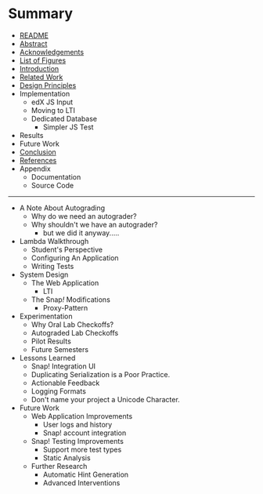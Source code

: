 # Summary

* [README](README.md)
* [Abstract](contents/abstract.md)
* [Acknowledgements](contents/acknowledgements.md)
* [List of Figures](contents/figures.md)
* [Introduction](contents/introduction.md)
* [Related Work](contents/related-work.md)
* [Design Principles](contents/design.md)
* Implementation
	* edX JS Input
	* Moving to LTI
	* Dedicated Database
		* Simpler JS Test
* Results
* Future Work
* [Conclusion](contents/conclusion.md)
* [References](contents/references.md)
* Appendix
	* Documentation
	* Source Code

----

* A Note About Autograding
	* Why do we need an autograder?
	* Why shouldn't we have an autograder?
		* but we did it anyway.....
* Lambda Walkthrough
	* Student's Perspective
	* Configuring An Application
	* Writing Tests
* System Design
	* The Web Application
		* LTI
	* The Snap<em>!</em> Modifications
		* Proxy-Pattern
* Experimentation
	* Why Oral Lab Checkoffs?
	* Autograded Lab Checkoffs
	* Pilot Results
	* Future Semesters
* Lessons Learned
	* Snap! Integration UI
	* Duplicating Serialization is a Poor Practice.
	* Actionable Feedback
	* Logging Formats
	* Don't name your project a Unicode Character.
* Future Work
	* Web Application Improvements
		* User logs and history
		* Snap! account integration
	* Snap! Testing Improvements
		* Support more test types
		* Static Analysis
	* Further Research
		* Automatic Hint Generation
		* Advanced Interventions